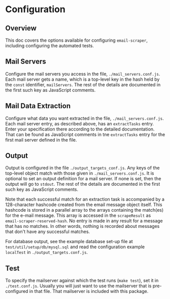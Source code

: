# Configuration

## Overview

This doc covers the options available for configuring `email-scraper`, including configuring the automated tests.

## Mail Servers

Configure the mail servers you access in the file, `./mail_servers.conf.js`.  Each mail server gets a name, which is a top-level key in the hash held by the `const` identifier, `mailServers`.  The rest of the details are documented in the first such key as JavaScript comments.

## Mail Data Extraction

Configure what data you want extracted in the file, `./mail_servers.conf.js`.  Each mail server entry, as described above, has an `extractTasks` entry.  Enter your specification there according to the detailed documentation.  That can be found as JavaScript comments in tne `extractTasks` entry for the first mail server defined in the file.

## Output

Output is configured in the file `./output_targets_conf.js`.  Any keys of the top-level object match with those given in `./mail_servers.conf.js`.  It is optional to set an output definition for a mail server.  If none is set, then the output will go to `stdout`.  The rest of the details are documented in the first such key as JavaScript comments.

Note that each successful match for an extraction task is accompanied by a 128-character hashcode created from the email message object itself.  This hashcode is stored in a parallel array to the arrays containing the match(es) for the e-mail message.  This array is accessed in the `scrapeResult` as `email-scraper-reserved-hash`.  No entry is made in any result for a message that has no matches. In other words, nothing is recorded about messages that don't have any successful matches.

For database output, see the example database set-up file at `test/util/setup/db/mysql.sql` and read the configuration example `localTest` in `./output_targets.conf.js`.

## Test

To specify the mailserver against which the test runs (`make test`), set it in `./test.conf.js`.  Usually you will just want to use the mailserver that is pre-configured in that file.  That mailserver is included with this package.
